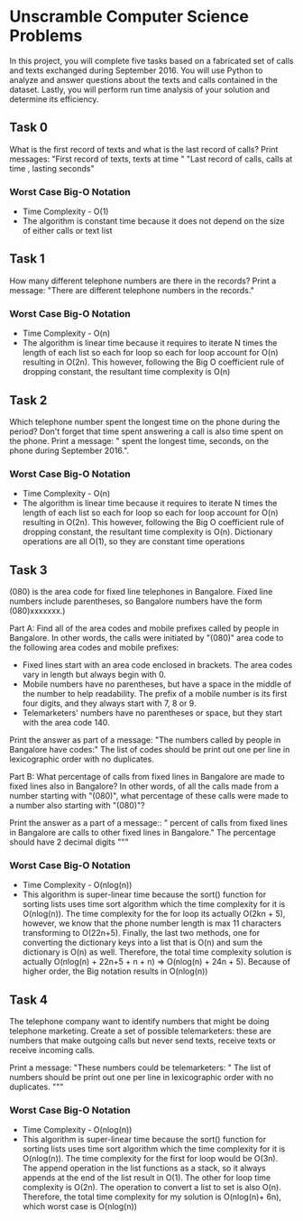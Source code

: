# Unscramble Computer Science Problems
In this project, you will complete five tasks based on a fabricated set of calls and texts exchanged during September 2016. You will use Python to analyze and answer questions about the texts and calls contained in the dataset. Lastly, you will perform run time analysis of your solution and determine its efficiency.

## Task 0
What is the first record of texts and what is the last record of calls?
Print messages:
"First record of texts, <incoming number> texts <answering number> at time <time>"
"Last record of calls, <incoming number> calls <answering number> at time <time>, lasting <during> seconds"

### Worst Case Big-O Notation
 - Time Complexity - O(1)
 - The algorithm is constant time because it does not depend on the size of either calls or text list

## Task 1
How many different telephone numbers are there in the records? 
Print a message:
"There are <count> different telephone numbers in the records."

### Worst Case Big-O Notation
 - Time Complexity - O(n)
 - The algorithm is linear time because it requires to iterate N times the length of each list so each for loop
   so each for loop account for O(n) resulting in O(2n). This however, following the Big O coefficient rule of
   dropping constant, the resultant time complexity is O(n)

## Task 2
Which telephone number spent the longest time on the phone
during the period? Don't forget that time spent answering a call is
also time spent on the phone.
Print a message:
"<telephone number> spent the longest time, <total time> seconds, on the phone during 
September 2016.".

### Worst Case Big-O Notation
 - Time Complexity - O(n)
 - The algorithm is linear time because it requires to iterate N times the length of each list so each for loop
   so each for loop account for O(n) resulting in O(2n).
   This however, following the Big O coefficient rule of dropping constant, the resultant time complexity is O(n).
   Dictionary operations are all O(1), so they are constant time operations

## Task 3
(080) is the area code for fixed line telephones in Bangalore.
Fixed line numbers include parentheses, so Bangalore numbers
have the form (080)xxxxxxx.)

Part A: Find all of the area codes and mobile prefixes called by people
in Bangalore. In other words, the calls were initiated by "(080)" area code
to the following area codes and mobile prefixes:
 - Fixed lines start with an area code enclosed in brackets. The area
   codes vary in length but always begin with 0.
 - Mobile numbers have no parentheses, but have a space in the middle
   of the number to help readability. The prefix of a mobile number
   is its first four digits, and they always start with 7, 8 or 9.
 - Telemarketers' numbers have no parentheses or space, but they start
   with the area code 140.

Print the answer as part of a message:
"The numbers called by people in Bangalore have codes:"
 <list of codes>
The list of codes should be print out one per line in lexicographic order with no duplicates.

Part B: What percentage of calls from fixed lines in Bangalore are made
to fixed lines also in Bangalore? In other words, of all the calls made
from a number starting with "(080)", what percentage of these calls
were made to a number also starting with "(080)"?

Print the answer as a part of a message::
"<percentage> percent of calls from fixed lines in Bangalore are calls
to other fixed lines in Bangalore."
The percentage should have 2 decimal digits
"""

### Worst Case Big-O Notation
 - Time Complexity - O(nlog(n))
 - This algorithm is super-linear time because the sort() function for sorting lists uses time sort algorithm
   which the time complexity for it is O(nlog(n)). The time complexity for the for loop its actually O(2kn + 5),
    however, we know that the phone number length is max 11 characters transforming to O(22n+5). Finally, the last two
    methods, one for converting the dictionary keys into a list that is O(n) and sum the dictionary is O(n) as well.
    Therefore, the total time complexity solution is actually O(nlog(n) + 22n+5 + n + n) => O(nlog(n) + 24n + 5).
    Because of higher order, the Big notation results in O(nlog(n))

## Task 4
The telephone company want to identify numbers that might be doing
telephone marketing. Create a set of possible telemarketers:
these are numbers that make outgoing calls but never send texts,
receive texts or receive incoming calls.

Print a message:
"These numbers could be telemarketers: "
<list of numbers>
The list of numbers should be print out one per line in lexicographic order with no duplicates.
"""

### Worst Case Big-O Notation
 - Time Complexity - O(nlog(n))
 - This algorithm is super-linear time because the sort() function for sorting lists uses time sort algorithm
   which the time complexity for it is O(nlog(n)). The time complexity for the first for loop would be O(3n). The append
   operation in the list functions as a stack, so it always appends at the end of the list result in O(1). The other for loop
   time complexity is O(2n). The operation to convert a list to set is also O(n). Therefore, the total time complexity for
   my solution is O(nlog(n)+ 6n), which worst case is O(nlog(n))


